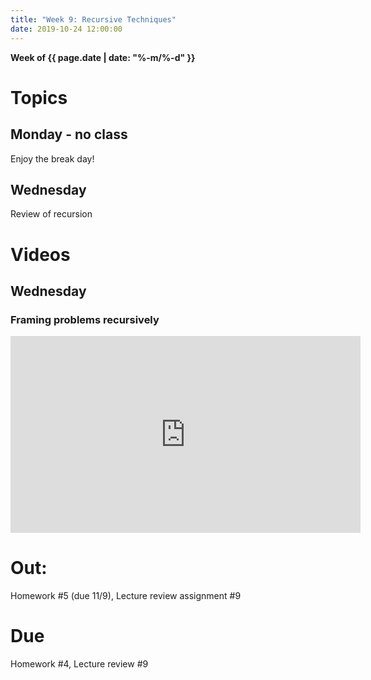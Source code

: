 ```yaml
---
title: "Week 9: Recursive Techniques"
date: 2019-10-24 12:00:00
---
```


**Week of {{ page.date | date: "%-m/%-d" }}**

# Topics

## Monday - no class

Enjoy the break day!

## Wednesday

Review of recursion

# Videos

## Wednesday

### Framing problems recursively
<iframe width="560" height="315" src="https://www.youtube-nocookie.com/embed/ngCos392W4w" frameborder="0" allow="accelerometer; autoplay; clipboard-write; encrypted-media; gyroscope; picture-in-picture" allowfullscreen></iframe>

# Out: 

Homework #5 (due 11/9), Lecture review assignment #9

# Due

Homework #4, Lecture review #9
